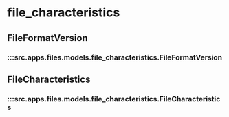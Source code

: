 # file_characteristics

## FileFormatVersion

### :::src.apps.files.models.file_characteristics.FileFormatVersion

## FileCharacteristics

### :::src.apps.files.models.file_characteristics.FileCharacteristics

